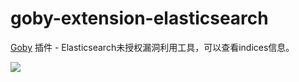 # goby-extension-elasticsearch

[Goby](https://gobies.org/) 插件 - Elasticsearch未授权漏洞利用工具，可以查看indices信息。

![](https://github.com/fazzzzzzz/goby-extension-elasticsearch/raw/master/img/demo.gif)
